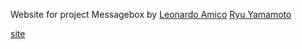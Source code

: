 Website for project Messagebox by [Leonardo Amico](http://orgonomyproductions.info) [Ryu Yamamoto](http://ryu-yamamoto.com)

[site](http://messagebox.info/)
